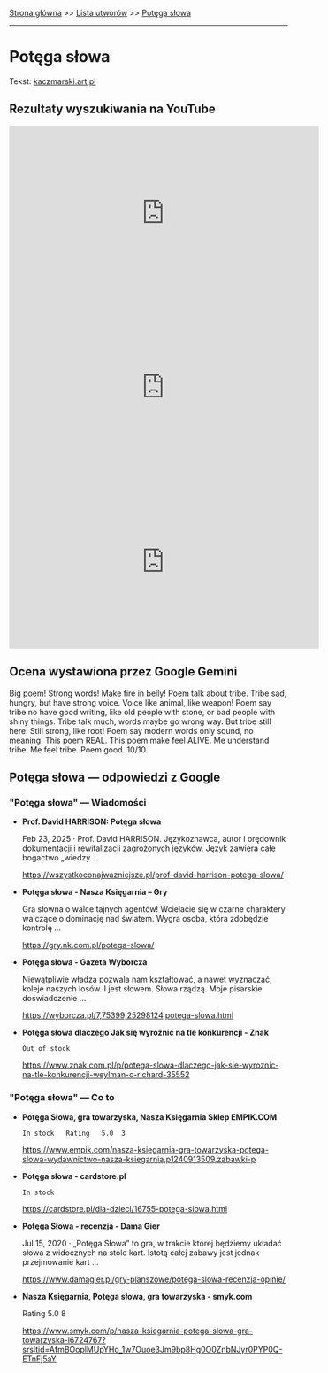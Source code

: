 [Strona główna](../index.md) >> [Lista utworów](../list.md) >> [Potęga słowa](461.md)

---

# Potęga słowa

Tekst: [kaczmarski.art.pl](https://www.kaczmarski.art.pl/tworczosc/wiersze/potega-slowa/)

## Rezultaty wyszukiwania na YouTube

<iframe width="560" height="315" src="https://www.youtube.com/embed/KQt-3NrtG70?si=IdontcarewhotheIRSsendsImnotpayingtaxes" title="YouTube video player" frameborder="0" allow="accelerometer; autoplay; clipboard-write; encrypted-media; gyroscope; picture-in-picture; web-share" referrerpolicy="strict-origin-when-cross-origin" allowfullscreen></iframe>

<iframe width="560" height="315" src="https://www.youtube.com/embed/pNF8CUdn25A?si=IdontcarewhotheIRSsendsImnotpayingtaxes" title="YouTube video player" frameborder="0" allow="accelerometer; autoplay; clipboard-write; encrypted-media; gyroscope; picture-in-picture; web-share" referrerpolicy="strict-origin-when-cross-origin" allowfullscreen></iframe>

<iframe width="560" height="315" src="https://www.youtube.com/embed/XeMD0vZ4G-0?si=IdontcarewhotheIRSsendsImnotpayingtaxes" title="YouTube video player" frameborder="0" allow="accelerometer; autoplay; clipboard-write; encrypted-media; gyroscope; picture-in-picture; web-share" referrerpolicy="strict-origin-when-cross-origin" allowfullscreen></iframe>

## Ocena wystawiona przez Google Gemini

Big poem! Strong words! Make fire in belly! Poem talk about tribe. Tribe sad, hungry, but have strong voice. Voice like animal, like weapon! Poem say tribe no have good writing, like old people with stone, or bad people with shiny things. Tribe talk much, words maybe go wrong way. But tribe still here! Still strong, like root! Poem say modern words only sound, no meaning. This poem REAL. This poem make feel ALIVE. Me understand tribe. Me feel tribe. Poem good. 10/10.


## Potęga słowa — odpowiedzi z Google

### "Potęga słowa" — Wiadomości

- **Prof. David HARRISON: Potęga słowa**

    Feb 23, 2025  ·  Prof. David HARRISON. Językoznawca, autor i orędownik dokumentacji i rewitalizacji zagrożonych języków. Język zawiera całe bogactwo „wiedzy ... 

   <https://wszystkoconajwazniejsze.pl/prof-david-harrison-potega-slowa/>
- **Potęga słowa - Nasza Księgarnia – Gry**

    Gra słowna o walce tajnych agentów! Wcielacie się w czarne charaktery walczące o dominację nad światem. Wygra osoba, która zdobędzie kontrolę ... 

   <https://gry.nk.com.pl/potega-slowa/>
- **Potęga słowa - Gazeta Wyborcza**

    Niewątpliwie władza pozwala nam kształtować, a nawet wyznaczać, koleje naszych losów. I jest słowem. Słowa rządzą. Moje pisarskie doświadczenie ... 

   <https://wyborcza.pl/7,75399,25298124,potega-slowa.html>
- **Potęga słowa dlaczego Jak się wyróżnić na tle konkurencji - Znak**

      Out of stock 

   <https://www.znak.com.pl/p/potega-slowa-dlaczego-jak-sie-wyroznic-na-tle-konkurencji-weylman-c-richard-35552>

### "Potęga słowa" — Co to

- **Potęga Słowa, gra towarzyska, Nasza Księgarnia  Sklep EMPIK.COM**

      In stock   Rating   5.0  3 

   <https://www.empik.com/nasza-ksiegarnia-gra-towarzyska-potega-slowa-wydawnictwo-nasza-ksiegarnia,p1240913509,zabawki-p>
- **Potęga słowa - cardstore.pl**

      In stock 

   <https://cardstore.pl/dla-dzieci/16755-potega-slowa.html>
- **Potęga Słowa - recenzja - Dama Gier**

    Jul 15, 2020  ·  „Potęga Słowa” to gra, w trakcie której będziemy układać słowa z widocznych na stole kart. Istotą całej zabawy jest jednak przejmowanie kart ... 

   <https://www.damagier.pl/gry-planszowe/potega-slowa-recenzja-opinie/>
- **Nasza Księgarnia, Potęga słowa, gra towarzyska - smyk.com**

    Rating   5.0  8   

   <https://www.smyk.com/p/nasza-ksiegarnia-potega-slowa-gra-towarzyska-i6724767?srsltid=AfmBOoplMUpYHo_1w7Ouoe3Jm9bp8Hg0O0ZnbNJyr0PYP0Q-ETnFj5aY>

